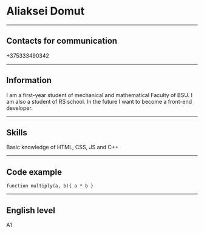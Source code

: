 # Aliaksei Domut

------------------
## Contacts for communication
+375333490342

------------------
## Information
I am a first-year student of mechanical and mathematical
Faculty of BSU.
I am also a student of RS school. In the future I want to become a front-end developer.

------------------
## Skills
Basic knowledge of HTML, CSS, JS and C++

------------------
## Code example
`function multiply(a, b){
  a * b
}`

------------------
## English level
A1
